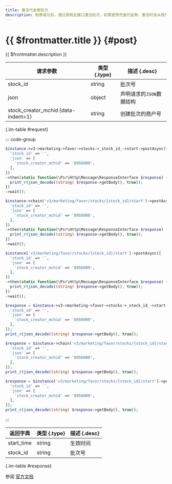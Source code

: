 ```yaml
---
title: 激活代金券批次
description: 制券成功后，通过调用此接口激活批次，如果是预充值代金券，激活时会从商户账户余额中锁定本批次的营销资金。
---
```


# {{ $frontmatter.title }} {#post}

{{ $frontmatter.description }}

| 请求参数 | 类型 {.type} | 描述 {.desc}
| --- | --- | ---
| stock_id | string | 批次号
| json | object | 声明请求的`JSON`数据结构
| stock_creator_mchid {data-indent=1} | string | 创建批次的商户号

{.im-table #request}

::: code-group

```php [异步纯链式]
$instance->v3->marketing->favor->stocks->_stock_id_->start->postAsync([
  'stock_id' => '',
  'json' => [
    'stock_creator_mchid' => '8956000',
  ],
])
->then(static function(\Psr\Http\Message\ResponseInterface $response) {
  print_r(json_decode((string) $response->getBody(), true));
})
->wait();
```

```php [异步声明式]
$instance->chain('v3/marketing/favor/stocks/{stock_id}/start')->postAsync([
  'stock_id' => '',
  'json' => [
    'stock_creator_mchid' => '8956000',
  ],
])
->then(static function(\Psr\Http\Message\ResponseInterface $response) {
  print_r(json_decode((string) $response->getBody(), true));
})
->wait();
```

```php [异步属性式]
$instance['v3/marketing/favor/stocks/{stock_id}/start']->postAsync([
  'stock_id' => '',
  'json' => [
    'stock_creator_mchid' => '8956000',
  ],
])
->then(static function(\Psr\Http\Message\ResponseInterface $response) {
  print_r(json_decode((string) $response->getBody(), true));
})
->wait();
```

```php [同步纯链式]
$response = $instance->v3->marketing->favor->stocks->_stock_id_->start->post([
  'stock_id' => '',
  'json' => [
    'stock_creator_mchid' => '8956000',
  ],
]);
print_r(json_decode((string) $response->getBody(), true));
```

```php [同步声明式]
$response = $instance->chain('v3/marketing/favor/stocks/{stock_id}/start')->post([
  'stock_id' => '',
  'json' => [
    'stock_creator_mchid' => '8956000',
  ],
]);
print_r(json_decode((string) $response->getBody(), true));
```

```php [同步属性式]
$response = $instance['v3/marketing/favor/stocks/{stock_id}/start']->post([
  'stock_id' => '',
  'json' => [
    'stock_creator_mchid' => '8956000',
  ],
]);
print_r(json_decode((string) $response->getBody(), true));
```

:::

| 返回字典 | 类型 {.type} | 描述 {.desc}
| --- | --- | ---
| start_time | string | 生效时间
| stock_id | string | 批次号

{.im-table #response}

参阅 [官方文档](https://pay.weixin.qq.com/wiki/doc/apiv3/wxpay/marketing/convention/chapter3_3.shtml)
